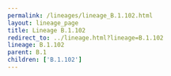 ```yaml
---
permalink: /lineages/lineage_B.1.102.html
layout: lineage_page
title: Lineage B.1.102
redirect_to: ../lineage.html?lineage=B.1.102
lineage: B.1.102
parent: B.1
children: ['B.1.102']
---
```

